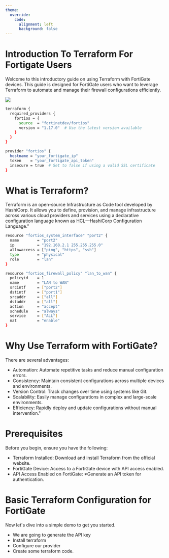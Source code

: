 ```yaml
---
theme:
  override:
    code:
      alignment: left
      background: false
---
```


Introduction To Terraform For Fortigate Users
===

Welcome to this introductory guide on using Terraform with FortiGate devices. This guide is designed for FortiGate users who want to leverage Terraform to automate and manage their firewall configurations efficiently.

![](/Users/smaniak/Documents/Projects/fortigate-terraform-101/logo.png)

```bash
terraform {
  required_providers {
    fortios = {
      source  = "fortinetdev/fortios"
      version = "1.17.0"  # Use the latest version available
    }
  }
}

provider "fortios" {
  hostname = "your_fortigate_ip"
  token    = "your_fortigate_api_token"
  insecure = true  # Set to false if using a valid SSL certificate
}
```

<!-- end_slide -->

What is Terraform?
===

Terraform is an open-source Infrastructure as Code tool developed by HashiCorp. It allows you to define, provision, and manage infrastructure across various cloud providers and services using a declarative configuration language known as HCL—HashiCorp Configuration Language."


<!-- column_layout: [1, 1] -->

<!-- column: 0 -->

```bash
resource "fortios_system_interface" "port2" {
  name        = "port2"
  ip          = "192.168.2.1 255.255.255.0"
  allowaccess = ["ping", "https", "ssh"]
  type        = "physical"
  role        = "lan"
}
```

<!-- column: 1 -->
```bash
resource "fortios_firewall_policy" "lan_to_wan" {
  policyid    = 1
  name        = "LAN to WAN"
  srcintf     = ["port2"]
  dstintf     = ["port1"]
  srcaddr     = ["all"]
  dstaddr     = ["all"]
  action      = "accept"
  schedule    = "always"
  service     = ["ALL"]
  nat         = "enable"
}
```


<!-- end_slide -->

Why Use Terraform with FortiGate?
===

There are several advantages:

* Automation: Automate repetitive tasks and reduce manual configuration errors.
* Consistency: Maintain consistent configurations across multiple devices and environments.
* Version Control: Track changes over time using systems like Git.
* Scalability: Easily manage configurations in complex and large-scale environments.
* Efficiency: Rapidly deploy and update configurations without manual intervention."

<!-- end_slide -->

Prerequisites
===

Before you begin, ensure you have the following:

* Terraform Installed: Download and install Terraform from the official website.
* FortiGate Device: Access to a FortiGate device with API access enabled.
* API Access Enabled on FortiGate: ≠Generate an API token for authentication.

<!-- end_slide -->

Basic Terraform Configuration for FortiGate
===

Now let's dive into a simple demo to get you started.

* We are going to generate the API key
* Install terraform
* Configure our provider 
* Create some terraform code.

<!-- end_slide -->
